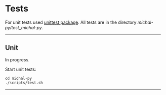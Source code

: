 # Tests

For unit tests used [unittest package](https://docs.python.org/3/library/unittest.html).
All tests are in the directory *michal-py/test_michal-py*.

---

## Unit

In progress.

Start unit tests:<br />
```
cd michal-py
./scripts/test.sh
```

---